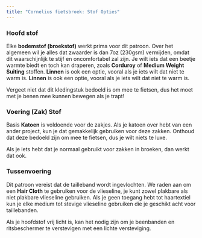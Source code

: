 ```yaml
---
title: "Cornelius fietsbroek: Stof Opties"
---
```


### Hoofd stof

Elke **bodemstof (broekstof)** werkt prima voor dit patroon. Over het algemeen wil je alles dat zwaarder is dan 7oz (230gsm) vermijden, omdat dit waarschijnlijk te stijf en oncomfortabel zal zijn. Je wilt iets dat een beetje warmte biedt en toch kan draperen, zoals **Corduroy** of **Medium Weight Suiting** stoffen. **Linnen** is ook een optie, vooral als je iets wilt dat niet te warm is. **Linnen** is ook een optie, vooral als je iets wilt dat niet te warm is.

<Note>

Vergeet niet dat dit kledingstuk bedoeld is om mee te fietsen, dus het moet met je benen mee kunnen bewegen als je trapt!

</Note>

### Voering (Zak) Stof

Basis **Katoen** is voldoende voor de zakjes. Als je katoen over hebt van een ander project, kun je dat gemakkelijk gebruiken voor deze zakken. Onthoud dat deze bedoeld zijn om mee te fietsen, dus je wilt niets te luxe.

<Note>

Als je iets hebt dat je normaal gebruikt voor zakken in broeken, dan werkt dat ook.

</Note>

### Tussenvoering

Dit patroon vereist dat de tailleband wordt ingevlochten. We raden aan om een **Hair Cloth** te gebruiken voor de vlieseline, je kunt zowel plakbare als niet plakbare vlieseline gebruiken. Als je geen toegang hebt tot haartextiel kun je elke medium tot stevige vlieseline gebruiken die je geschikt acht voor taillebanden.

<Note>

Als je hoofdstof vrij licht is, kan het nodig zijn om je beenbanden en ritsbeschermer te verstevigen met een lichte versteviging.

</Note>
